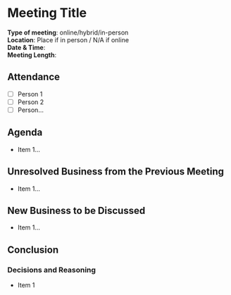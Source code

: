 # Meeting Title  

**Type of meeting**: online/hybrid/in-person \
**Location**: Place if in person / N/A if online \
**Date & Time**:  
**Meeting Length**:  

## Attendance

- [ ] Person 1  
- [ ] Person 2  
- [ ] Person...    

## Agenda

- Item 1...  

## Unresolved Business from the Previous Meeting

- Item 1...  

## New Business to be Discussed

- Item 1... 

## Conclusion

### Decisions and Reasoning

- Item 1  
